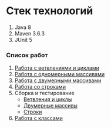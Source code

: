 
# Стек технологий

1. Java 8
2. Maven 3.6.3
3. JUnit 5

### Список работ

1. [Работа с ветвлениями и циклами](basic-learn/src/main/java/ru/nshi/learn/Work1)
2. [Работа с одномерными массивами](basic-learn/src/main/java/ru/nshi/learn/Work2)
3. [Работа с двумерными массивами](basic-learn/src/main/java/ru/nshi/learn/Work3)
4. [Работа со строками](basic-learn/src/main/java/ru/nshi/learn/Work4)
5. Сборка и тестирование
   - [Ветвления и циклы](basic-learn/src/test/java/ru/nshi/learn/Tests/Work5tests/Task1Test.java)
   - [Двумерные массивы](basic-learn/src/test/java/ru/nshi/learn/Tests/Work5tests/Task2Test.java)
   - [Строки](basic-learn/src/test/java/ru/nshi/learn/Tests/Work5tests/Task3Test.java)
6. [Работа с классами](src/main/java/ru/nshi/learn/)
